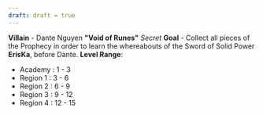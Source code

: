 ```yaml
---
draft: draft = true
---
```

**Villain** - Dante Nguyen **"Void of Runes"** *Secret*
**Goal** - Collect all pieces of the Prophecy in order to learn the whereabouts of the Sword of Solid Power **ErisKa**, before Dante. 
**Level Range**: 
- Academy : 1 - 3
- Region 1 : 3 - 6
- Region 2 : 6 - 9
- Region 3 : 9 - 12
- Region 4 : 12 - 15